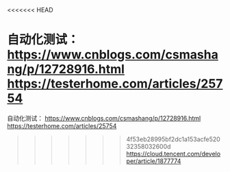 <<<<<<< HEAD

自动化测试： https://www.cnblogs.com/csmashang/p/12728916.html
https://testerhome.com/articles/25754
=======

自动化测试： https://www.cnblogs.com/csmashang/p/12728916.html
https://testerhome.com/articles/25754
>>>>>>> 4f53eb28995bf2dc1a153acfe52032358032600d
https://cloud.tencent.com/developer/article/1877774